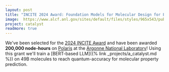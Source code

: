 ```yaml
---
layout: post
title: "INCITE 2024 Award: Foundation Models for Molecular Design for Energy Storage and Conversion"
image:  https://www.alcf.anl.gov/sites/default/files/styles/965x543/public/2022-07/33181D_086_ALCF%20Polaris%20Crop.jpg?itok=HVAHsZtt
project: catalyst
readmore: true
---
```


We've been selected for the [2024 INCITE Award](https://www.doeleadershipcomputing.org/about) and have been awarded **200,000 node-hours** on [Polaris](https://www.alcf.anl.gov/polaris) at the [Argonne National Laboratory](https://www.alcf.anl.gov)!
Using this grant we'll train a [BERT-based LLM]({% link _projects/a_catalyst.md %}) on 49B molecules to reach quantum-accuracy for molecular property prediction.
